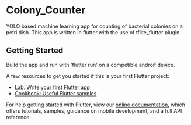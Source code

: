 # Colony_Counter

YOLO based machine learning app for counting of bacterial colonies on a petri dish. This app is written in flutter with the use of tflite_flutter plugin.

## Getting Started

Build the app and run with 'flutter run' on a competible androif device.


A few resources to get you started if this is your first Flutter project:

- [Lab: Write your first Flutter app](https://flutter.dev/docs/get-started/codelab)
- [Cookbook: Useful Flutter samples](https://flutter.dev/docs/cookbook)

For help getting started with Flutter, view our
[online documentation](https://flutter.dev/docs), which offers tutorials,
samples, guidance on mobile development, and a full API reference.
